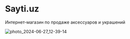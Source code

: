 # Sayti.uz

Интернет-магазин по продаже аксессуаров и украшений

![photo_2024-06-27_12-39-14](https://github.com/rxfr-dvpr/SAYtri.uz/assets/99332462/4fc7be21-ca02-4559-b9b6-a5b08887ef9e)
